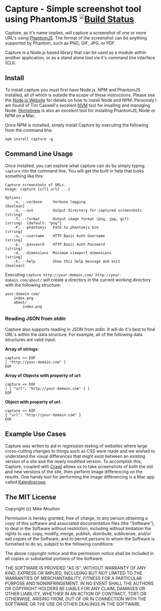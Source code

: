 # Capture - Simple screenshot tool using PhantomJS [![Build Status](https://travis-ci.org/mmoulton/capture.png)](https://travis-ci.org/mmoulton/capture)

Capture, as it's name implies, will capture a screenshot of one or more URL's using [PhantomJS](http://phantomjs.org). The format of the screenshot can be anything supported by Phantom, such as PNG, GIF, JPG, or PDF.

Capture is a Node.js based library that can be used as a module within another application, or as a stand alone tool via it's command line interface (CLI).

## Install

To install capture you must first have Node.js, NPM and PhantomJS installed, all of which is outside the scope of these instructions. Please see the [Node.js Website](http://nodejs.org) for details on how to install Node and NPM. Personaly I am found of Tim Caswell's excelent [NVM](https://github.com/creationix/nvm) tool for insalling and managing Node. [Homebrew](http://mxcl.github.com/homebrew/) is also an excelent tool for installing PhantomJS, Node or NPM on a Mac.

Once NPM is installed, simply install Capture by executing the following from the command line:

	npm install capture -g


## Command Line Usage

Once installed, you can explore what capture can do by simply typing `capture` into the command line. You will get the built in help that looks something like this:

	Capture screenshots of URLs.
	Usage: capture [url1 url2 ...]

	Options:
		-v, --verbose     Verbose logging                            [boolean]
		-o, --out         Output directory for captured screenshots  [string]
		-f, --format      Output image format (png, jpg, gif)        [string]  [default: "png"]
		-P, --phantomjs   Path to phantomjs bin                      [string]
		-u, --username    HTTP Basic Auth Username                   [string]
		-p, --password    HTTP Basic Auth Password                   [string]
		-d, --dimensions  Minimum viewport dimensions                [string]
		-h, --help        Show this help message and exit            [boolean]

Executing `capture http://your-domain.com/ http://your-domain.com/about/` will create a directory in the current working directory with the following structure:

	your-domain-com/
		index.png
		about/
			index.png

### Reading JSON from *stdin*

Capture also supports reading in JSON from *stdin*. It will do it's best to find URL's within the data structure. For example, all of the following data structures are valid input:

**Array of strings:**

	capture << EOF
	[ "http://your-domain.com" ]
	EOF

**Array of Objects with property of *url*:**

	capture << EOF
	[ { "url": "http://your-domain.com" } ]
	EOF

**Object with property of *url*:**

	capture << EOF
	{ "url": "http://your-domain.com" }
	EOF

## Example Use Cases

Capture was writen to aid in regression testing of websites where large cross-cutting changes to things such as CSS were made and we wished to understand the visual differences that might exist between an existing version of a site and the newly modified version. To accomplish this, Capture, coupled with [Crawl](http://github.com/mmoulton/crawl) allows us to take screenshots of both the old and new versions of the site, then perform image differencing on the results. One handy tool for performing the image differencing is a Mac app called [Kaleidoscope](http://www.kaleidoscopeapp.com).

## The MIT License

Copyright (c) Mike Moulton

Permission is hereby granted, free of charge, to any person obtaining a copy of this software and associated documentation files (the "Software"), to deal in the Software without restriction, including without limitation the rights to use, copy, modify, merge, publish, distribute, sublicense, and/or sell copies of the Software, and to permit persons to whom the Software is furnished to do so, subject to the following conditions:

The above copyright notice and this permission notice shall be included in all copies or substantial portions of the Software.

THE SOFTWARE IS PROVIDED "AS IS", WITHOUT WARRANTY OF ANY KIND, EXPRESS OR IMPLIED, INCLUDING BUT NOT LIMITED TO THE WARRANTIES OF MERCHANTABILITY, FITNESS FOR A PARTICULAR PURPOSE AND NONINFRINGEMENT. IN NO EVENT SHALL THE AUTHORS OR COPYRIGHT HOLDERS BE LIABLE FOR ANY CLAIM, DAMAGES OR OTHER LIABILITY, WHETHER IN AN ACTION OF CONTRACT, TORT OR OTHERWISE, ARISING FROM, OUT OF OR IN CONNECTION WITH THE SOFTWARE OR THE USE OR OTHER DEALINGS IN THE SOFTWARE.
